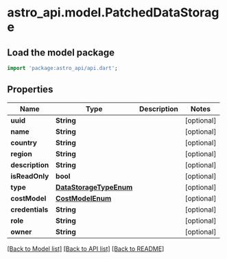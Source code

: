 # astro_api.model.PatchedDataStorage

## Load the model package
```dart
import 'package:astro_api/api.dart';
```

## Properties
Name | Type | Description | Notes
------------ | ------------- | ------------- | -------------
**uuid** | **String** |  | [optional] 
**name** | **String** |  | [optional] 
**country** | **String** |  | [optional] 
**region** | **String** |  | [optional] 
**description** | **String** |  | [optional] 
**isReadOnly** | **bool** |  | [optional] 
**type** | [**DataStorageTypeEnum**](DataStorageTypeEnum.md) |  | [optional] 
**costModel** | [**CostModelEnum**](CostModelEnum.md) |  | [optional] 
**credentials** | **String** |  | [optional] 
**role** | **String** |  | [optional] 
**owner** | **String** |  | [optional] 

[[Back to Model list]](../README.md#documentation-for-models) [[Back to API list]](../README.md#documentation-for-api-endpoints) [[Back to README]](../README.md)


